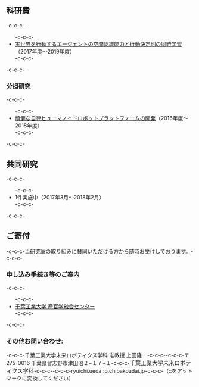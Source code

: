 <h2>科研費</h2>-c-c-c-<ul>-c-c-c- 	<li><a href="https://kaken.nii.ac.jp/grant/KAKENHI-PROJECT-17K00313/">実世界を行動するエージェントの空間認識能力と行動決定則の同時学習</a>（2017年度〜2019年度）</li>-c-c-c-</ul>-c-c-c-<h3>分担研究</h3>-c-c-c-<ul>-c-c-c- 	<li><a href="https://kaken.nii.ac.jp/grant/KAKENHI-PROJECT-16K06191/">頑健な自律ヒューマノイドロボットプラットフォームの開発</a>（2016年度〜2018年度）</li>-c-c-c-</ul>-c-c-c-<h2>共同研究</h2>-c-c-c-<ul>-c-c-c- 	<li>1件実施中（2017年3月〜2018年2月）</li>-c-c-c-</ul>-c-c-c-<h2>ご寄付</h2>-c-c-c-当研究室の取り組みに賛同いただける方から随時お受けしております。-c-c-c-<h3>申し込み手続き等のご案内</h3>-c-c-c-<ul>-c-c-c- 	<li><a href="http://www.it-chiba.ac.jp/for-company/iig/">千葉工業大学 産官学融合センター</a></li>-c-c-c-</ul>-c-c-c-<h3>その他お問い合わせ:</h3>-c-c-c-千葉工業大学未来ロボティクス学科 准教授 上田隆一-c-c-c--c-c-c-〒275-0016 千葉県習志野市津田沼２−１７−１-c-c-c-<span style="font-size: 15px; font-weight: 300;">千葉工業大学未来ロボティクス学科</span>-c-c-c--c-c-c-ryuichi.ueda::p.chibakoudai.jp-c-c-c-（::をアットマークに変換してください）
